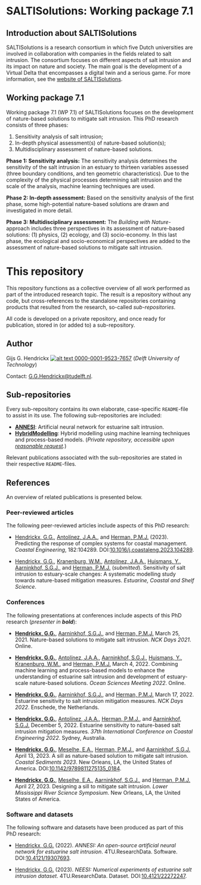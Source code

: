 # SALTISolutions: Working package 7.1

## Introduction about SALTISolutions
SALTISolutions is a research consortium in which five Dutch universities are involved in collaboration with companies in
the fields related to salt intrusion. The consortium focuses on different aspects of salt intrusion and its impact on 
nature and society. The main goal is the development of a Virtual Delta that encompasses a digital twin and a serious
game. For more information, see the [website of SALTISolutions](https://kbase.ncr-web.org/saltisolutions/).

## Working package 7.1
Working package 7.1 (WP 7.1) of SALTISolutions focuses on the development of nature-based solutions to mitigate salt 
intrusion. This PhD research consists of three phases:
1.  Sensitivity analysis of salt intrusion;
1.  In-depth physical assessment(s) of nature-based solution(s);
1.  Multidisciplinary assessment of nature-based solutions.

**Phase 1: Sensitivity analysis:**
The sensitivity analysis determines the sensitivity of the salt intrusion in an estuary to thirteen variables assessed 
(three boundary conditions, and ten geometric characteristics). Due to the complexity of the physical processes 
determining salt intrusion and the scale of the analysis, machine learning techniques are used.

**Phase 2: In-depth assessment:**
Based on the sensitivity analysis of the first phase, some high-potential nature-based solutions are drawn and 
investigated in more detail.

**Phase 3: Multidisciplinary assessment:**
The _Building with Nature_-approach includes three perspectives in its assessment of nature-based solutions: 
(1) physics, (2) ecology, and (3) socio-economy. In this last phase, the ecological and socio-economical perspectives
are added to the assessment of nature-based solutions to mitigate salt intrusion.

# This repository
This repository functions as a collective overview of all work performed as part of the introduced research topic. The
result is a repository without any code, but cross-references to the standalone repositories containing products that
resulted from the research, so-called _sub-repositories_.

All code is developed on a private repository, and once ready for publication, stored in (or added to) a sub-repository.

## Author
Gijs G. Hendrickx 
[![alt text](https://camo.githubusercontent.com/e1ec0e2167b22db46b0a5d60525c3e4a4f879590a04c370fef77e6a7e00eb234/68747470733a2f2f696e666f2e6f726369642e6f72672f77702d636f6e74656e742f75706c6f6164732f323031392f31312f6f726369645f31367831362e706e67) 0000-0001-9523-7657](https://orcid.org/0000-0001-9523-7657)
(_Delft University of Technology_)

Contact: [G.G.Hendrickx@tudelft.nl](mailto:G.G.Hendrickx@tudelft.nl?subject=[GitHub]%20SALTISolutions:%20).

## Sub-repositories
Every sub-repository contains its own elaborate, case-specific `README`-file to assist in its use. The following
sub-repositories are included:
*   [**ANNESI**](https://github.com/ghendrickx/ANNESI): 
    Artificial neural network for estuarine salt intrusion.
*   [**HybridModelling**](https://github.com/ghendrickx/HybridModelling): 
    Hybrid modelling using machine learning techniques and process-based models.
    (_Private repository, accessible upon 
    [reasonable request](mailto:G.G.Hendrickx@tudelft.nl?subject=[GitHub]%20HybridModelling:%20)._)

Relevant publications associated with the sub-repositories are stated in their respective `README`-files.

## References
An overview of related publications is presented below.

### Peer-reviewed articles
The following peer-reviewed articles include aspects of this PhD research:

*   [Hendrickx, G.G.](https://orcid.org/0000-0001-9523-7657),
    [Antol&iacute;nez, J.A.A.](https://orcid.org/0000-0002-0694-4817), and
    [Herman, P.M.J.](https://orcid.org/0000-0003-2188-6341)
    (2023).
    Predicting the response of complex systems for coastal management. 
    _Coastal Engineering_, 182:104289.
    DOI:[10.1016/j.coastaleng.2023.104289](https://doi.org/10.1016/j.coastaleng.2023.104289).
    
*   [Hendrickx, G.G.](https://orcid.org/0000-0001-9523-7657),
    [Kranenburg, W.M.](https://orcid.org/0000-0002-4736-7913),
    [Antol&iacute;nez, J.A.A.](https://orcid.org/0000-0002-0694-4817),
    [Huismans, Y.](https://orcid.org/0000-0001-6537-6111),
    [Aarninkhof, S.G.J.](https://orcid.org/0000-0002-4591-0257), and
    [Herman, P.M.J.](https://orcid.org/0000-0003-2188-6341)
    (_submitted_).
    Sensitivity of salt intrusion to estuary-scale changes: 
    A systematic modelling study towards nature-based mitigation measures.
    _Estuarine, Coastal and Shelf Science_.

### Conferences
The following presentations at conferences include aspects of this PhD research (_presenter in **bold**_):

*   [**Hendrickx, G.G.**](https://orcid.org/0000-0001-9523-7657),
    [Aarninkhof, S.G.J.](https://orcid.org/0000-0002-4591-0257), and
    [Herman, P.M.J.](https://orcid.org/0000-0003-2188-6341)
    March 25, 2021.
    Nature-based solutions to mitigate salt intrusion.
    _NCK Days 2021_.
    Online.
    
*   [**Hendrickx, G.G.**](https://orcid.org/0000-0001-9523-7657),
    [Antol&iacute;nez, J.A.A.](https://orcid.org/0000-0002-0694-4817),
    [Aarninkhof, S.G.J.](https://orcid.org/0000-0002-4591-0257),
    [Huismans, Y.](https://orcid.org/0000-0001-6537-6111),
    [Kranenburg, W.M.](https://orcid.org/0000-0002-4736-7913), and
    [Herman, P.M.J.](https://orcid.org/0000-0003-2188-6341)
    March 4, 2022.
    Combining machine learning and process-based models to enhance the understanding of estuarine salt intrusion and
    development of estuary-scale nature-based solutions. 
    _Ocean Sciences Meeting 2022_.
    Online.

*   [**Hendrickx, G.G.**](https://orcid.org/0000-0001-9523-7657),
    [Aarninkhof, S.G.J.](https://orcid.org/0000-0002-4591-0257), and
    [Herman, P.M.J.](https://orcid.org/0000-0003-2188-6341)
    March 17, 2022. 
    Estuarine sensitivity to salt intrusion mitigation measures. 
    _NCK Days 2022_.
    Enschede, the Netherlands.
    
*   [**Hendrickx, G.G.**](https://orcid.org/0000-0001-9523-7657),
    [Antol&iacute;nez, J.A.A.](https://orcid.org/0000-0002-0694-4817),
    [Herman, P.M.J.](https://orcid.org/0000-0003-2188-6341), and
    [Aarninkhof, S.G.J.](https://orcid.org/0000-0002-4591-0257)
    December 5, 2022.
    Estuarine sensitivity to nature-based salt intrusion mitigation measures.
    _37th International Conference on Coastal Engineering 2022_.
    Sydney, Australia.
    
*   [**Hendrickx, G.G.**](https://orcid.org/0000-0001-9523-7657),
    [Meselhe, E.A.](https://orcid.org/0000-0002-0628-1670),
    [Herman, P.M.J.](https://orcid.org/0000-0003-2188-6341), and
    [Aarninkhof, S.G.J.](https://orcid.org/0000-0002-4591-0257)
    April 13, 2023.
    A sill as nature-based solution to mitigate salt intrusion.
    _Coastal Sediments 2023_.
    New Orleans, LA, the United States of America.
    DOI:[10.1142/9789811275135_0184](https://doi.org/10.1142/9789811275135_0184).

*   [**Hendrickx, G.G.**](https://orcid.org/0000-0001-9523-7657),
    [Meselhe, E.A.](https://orcid.org/0000-0002-0628-1670),
    [Aarninkhof, S.G.J.](https://orcid.org/0000-0002-4591-0257), and
    [Herman, P.M.J.](https://orcid.org/0000-0003-2188-6341)
    April 27, 2023.
    Designing a sill to mitigate salt intrusion.
    _Lower Mississippi River Science Symposium_.
    New Orleans, LA, the United States of America.
    
### Software and datasets
The following software and datasets have been produced as part of this PhD research:

*   [Hendrickx, G.G.](https://orcid.org/0000-0001-9523-7657)
    (2022).
    _ANNESI: An open-source artificial neural network for estuarine salt intrusion_.
    4TU.ResearchData. Software.
    DOI:[10.4121/19307693](https://doi.org/10.4121/19307693).
    
*   [Hendrickx, G.G.](https://orcid.org/0000-0001-9523-7657)
    (2023).
    _NEESI: Numerical experiments of estuarine salt intrusion dataset_.
    4TU.ResearchData. Dataset.
    DOI:[10.4121/22272247](https://doi.org/10.4121/22272247).
